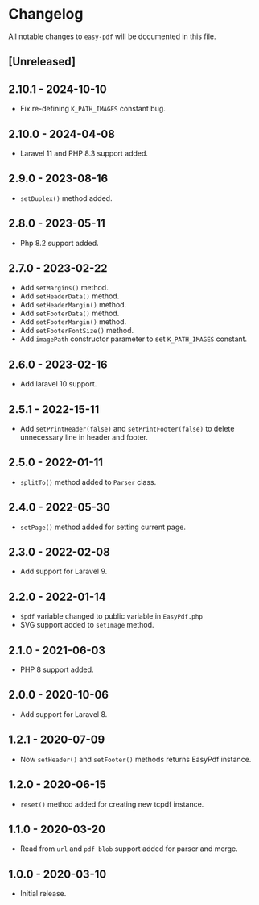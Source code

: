 # Changelog
All notable changes to `easy-pdf` will be documented in this file.

## [Unreleased]

## 2.10.1 - 2024-10-10
- Fix re-defining `K_PATH_IMAGES` constant bug.

## 2.10.0 - 2024-04-08
- Laravel 11 and PHP 8.3 support added.

## 2.9.0 - 2023-08-16
- `setDuplex()` method added.

## 2.8.0 - 2023-05-11
- Php 8.2 support added.

## 2.7.0 - 2023-02-22
- Add `setMargins()` method.
- Add `setHeaderData()` method.
- Add `setHeaderMargin()` method.
- Add `setFooterData()` method.
- Add `setFooterMargin()` method.
- Add `setFooterFontSize()` method.
- Add `imagePath` constructor parameter to set `K_PATH_IMAGES` constant.

## 2.6.0 - 2023-02-16
- Add laravel 10 support.

## 2.5.1 - 2022-15-11
- Add `setPrintHeader(false)` and `setPrintFooter(false)` to delete unnecessary line in header and footer.

## 2.5.0 - 2022-01-11
- `splitTo()` method added to `Parser` class.

## 2.4.0 - 2022-05-30
- `setPage()` method added for setting current page.

## 2.3.0 - 2022-02-08
- Add support for Laravel 9.

## 2.2.0 - 2022-01-14
- `$pdf` variable changed to public variable in `EasyPdf.php`
- SVG support added to `setImage` method.

## 2.1.0 - 2021-06-03
- PHP 8 support added.

## 2.0.0 - 2020-10-06
- Add support for Laravel 8.

## 1.2.1 - 2020-07-09
- Now `setHeader()` and `setFooter()` methods returns EasyPdf instance.

## 1.2.0 - 2020-06-15
- `reset()` method added for creating new tcpdf instance.

## 1.1.0 - 2020-03-20
- Read from `url` and `pdf blob` support added for parser and merge.

## 1.0.0 - 2020-03-10
- Initial release.
